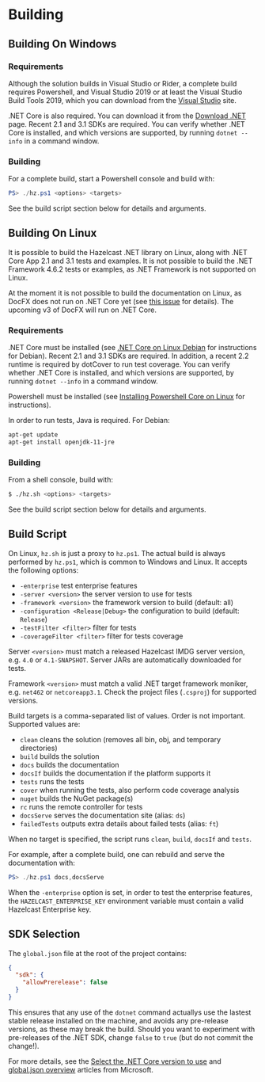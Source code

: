# Building

## Building On Windows

### Requirements

Although the solution builds in Visual Studio or Rider, a complete build requires Powershell, and Visual Studio 2019 or at least the Visual Studio Build Tools 2019, which you can download from the [Visual Studio](https://visualstudio.microsoft.com/) site.

.NET Core is also required. You can download it from the [Download .NET](https://dotnet.microsoft.com/download) page. Recent 2.1 and 3.1 SDKs are required. You can verify whether .NET Core is installed, and which versions are supported, by running `dotnet --info` in a command window.

### Building

For a complete build, start a Powershell console and build with:

```powershell
PS> ./hz.ps1 <options> <targets>
```

See the build script section below for details and arguments.

## Building On Linux

It is possible to build the Hazelcast .NET library on Linux, along with .NET Core App 2.1 and 3.1 tests and examples. It is not possible to build the .NET Framework 4.6.2 tests or examples, as .NET Framework is not supported on Linux.

At the moment it is not possible to build the documentation on Linux, as DocFX does not run on .NET Core yet (see [this issue](https://github.com/dotnet/docfx/issues/138) for details). The upcoming v3 of DocFX will run on .NET Core.

### Requirements

.NET Core must be installed (see [.NET Core on Linux Debian](https://docs.microsoft.com/en-us/dotnet/core/install/linux-debian) for instructions for Debian). Recent 2.1 and 3.1 SDKs are required. In addition, a recent 2.2 runtime is required by dotCover to run test coverage. You can verify whether .NET Core is installed, and which versions are supported, by running `dotnet --info` in a command window.

Powershell must be installed (see [Installing Powershell Core on Linux](https://docs.microsoft.com/en-us/powershell/scripting/install/installing-powershell-core-on-linux)
for instructions).

In order to run tests, Java is required. For Debian:

```sh
apt-get update
apt-get install openjdk-11-jre
```

### Building

From a shell console, build with:

```sh
$ ./hz.sh <options> <targets>
```

See the build script section below for details and arguments.

## Build Script

On Linux, `hz.sh` is just a proxy to `hz.ps1`. The actual build is always performed by `hz.ps1`, which is common to Windows and Linux. It accepts the following options:

* `-enterprise` test enterprise features
* `-server <version>` the server version to use for tests
* `-framework <version>` the framework version to build (default: all)
* `-configuration <Release|Debug>` the configuration to build (default: `Release`)
* `-testFilter <filter>` filter for tests
* `-coverageFilter <filter>` filter for tests coverage

Server `<version>` must match a released Hazelcast IMDG server version, e.g. `4.0` or `4.1-SNAPSHOT`. Server JARs are automatically downloaded for tests.

Framework `<version>` must match a valid .NET target framework moniker, e.g. `net462` or `netcoreapp3.1`. Check the project files (`.csproj`) for supported versions.


Build targets is a comma-separated list of values. Order is not important. Supported values are:
* `clean` cleans the solution (removes all bin, obj, and temporary directories)
* `build` builds the solution
* `docs` builds the documentation
* `docsIf` builds the documentation if the platform supports it
* `tests` runs the tests
* `cover` when running the tests, also perform code coverage analysis
* `nuget` builds the NuGet package(s)
* `rc` runs the remote controller for tests
* `docsServe` serves the documentation site (alias: `ds`)
* `failedTests` outputs extra details about failed tests (alias: `ft`)

When no target is specified, the script runs `clean`, `build`, `docsIf` and `tests`.

For example, after a complete build, one can rebuild and serve the documentation with:

```powershell
PS> ./hz.ps1 docs,docsServe
```

When the `-enterprise` option is set, in order to test the enterprise features, the `HAZELCAST_ENTERPRISE_KEY` environment variable must contain a valid Hazelcast Enterprise key.

## SDK Selection

The `global.json` file at the root of the project contains:

```json
{
  "sdk": {
    "allowPrerelease": false
  }
}
```

This ensures that any use of the `dotnet` command actuallys use the lastest stable release installed on the machine, and avoids any pre-release versions, as these may break the build. Should you want to experiment with pre-releases of the .NET SDK, change `false` to `true` (but do not commit the change!).

For more details, see the [Select the .NET Core version to use](https://docs.microsoft.com/en-us/dotnet/core/versions/selection) and [global.json overview](https://docs.microsoft.com/en-us/dotnet/core/tools/global-json) articles from Microsoft.